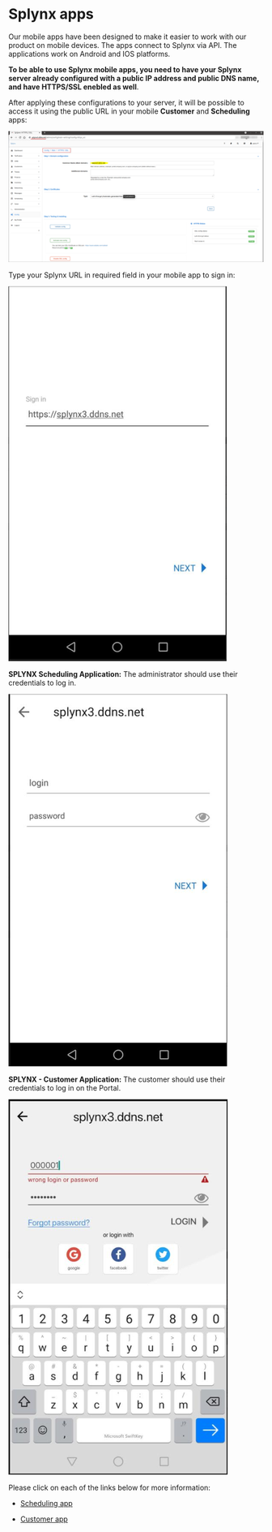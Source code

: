 Splynx apps
=========

Our mobile apps have been designed to make it easier to work with our product on mobile devices. The apps connect to Splynx via API. The applications work on Android and IOS platforms.

**To be able to use Splynx mobile apps, you need to have your Splynx server already configured with a public IP address and public DNS name, and have HTTPS/SSL enebled as well**.

After applying these configurations to your server, it will be possible to access it using the public URL in your mobile **Customer** and **Scheduling** apps:

![SSL](ssl.png)

Type your Splynx URL in required field in your mobile app to sign in:

![App login](app_login1.png)

**SPLYNX Scheduling Application:** The administrator should use their credentials to log in.

![App login](app_login2.png)

**SPLYNX - Customer Application:** The customer should use their credentials to log in on the Portal.

![App login](cust_login.png)

Please click on each of the links below for more information:

* [Scheduling app](apps/scheduler_app/scheduler.md)

* [Customer app](apps/customer_app/customer_app.md)
